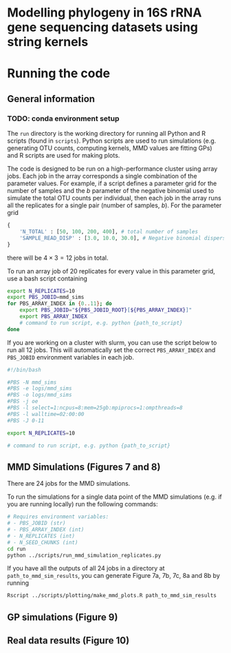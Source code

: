 # Modelling phylogeny in 16S rRNA gene sequencing datasets using string kernels

# Running the code

## General information

### TODO: conda environment setup

The `run` directory is the working directory for running all Python and R scripts (found in `scripts`). Python scripts are used to run simulations (e.g. generating OTU counts, computing kernels, MMD values are fitting GPs) and R scripts are used for making plots.

The code is designed to be run on a high-performance cluster using array jobs. Each job in the array corresponds a single combination of the parameter values. For example, if a script defines a parameter grid  for the number of samples and the $b$ parameter of the negative binomial used to simulate the total OTU counts per individual, then each job in the array runs all the replicates for a single pair (number of samples, $b$). For the parameter grid

```python
{
    'N_TOTAL' : [50, 100, 200, 400], # total number of samples
    'SAMPLE_READ_DISP' : [3.0, 10.0, 30.0], # Negative binomial dispersion
}
```

there will be $4 \times 3 = 12$ jobs in total.

To run an array job of 20 replicates for every value in this parameter grid, use a bash script containing

```sh
export N_REPLICATES=10
export PBS_JOBID=mmd_sims
for PBS_ARRAY_INDEX in {0..11}; do 
	export PBS_JOBID="${PBS_JOBID_ROOT}[${PBS_ARRAY_INDEX}]"
	export PBS_ARRAY_INDEX
	# command to run script, e.g. python {path_to_script}
done
```

If you are working on a cluster with slurm, you can use the script below to run all 12 jobs. This will automatically set the correct `PBS_ARRAY_INDEX` and `PBS_JOBID` environment variables in each job.

```sh
#!/bin/bash

#PBS -N mmd_sims
#PBS -e logs/mmd_sims
#PBS -o logs/mmd_sims
#PBS -j oe
#PBS -l select=1:ncpus=8:mem=25gb:mpiprocs=1:ompthreads=8
#PBS -l walltime=02:00:00
#PBS -J 0-11

export N_REPLICATES=10

# command to run script, e.g. python {path_to_script}
```


## MMD Simulations (Figures 7 and 8)

There are 24 jobs for the MMD simulations.

To run the simulations for a single data point of the MMD simulations (e.g. if you are running locally) run the following commands:

```sh
# Requires environment variables:
# - PBS_JOBID (str)
# - PBS_ARRAY_INDEX (int)
# - N_REPLICATES (int)
# - N_SEED_CHUNKS (int)
cd run
python ../scripts/run_mmd_simulation_replicates.py 
```

If you have all the outputs of all 24 jobs in a directory at `path_to_mmd_sim_results`, you can generate Figure 7a, 7b, 7c, 8a and 8b by running

```sh
Rscript ../scripts/plotting/make_mmd_plots.R path_to_mmd_sim_results
```

## GP simulations (Figure 9)

## Real data results (Figure 10)

